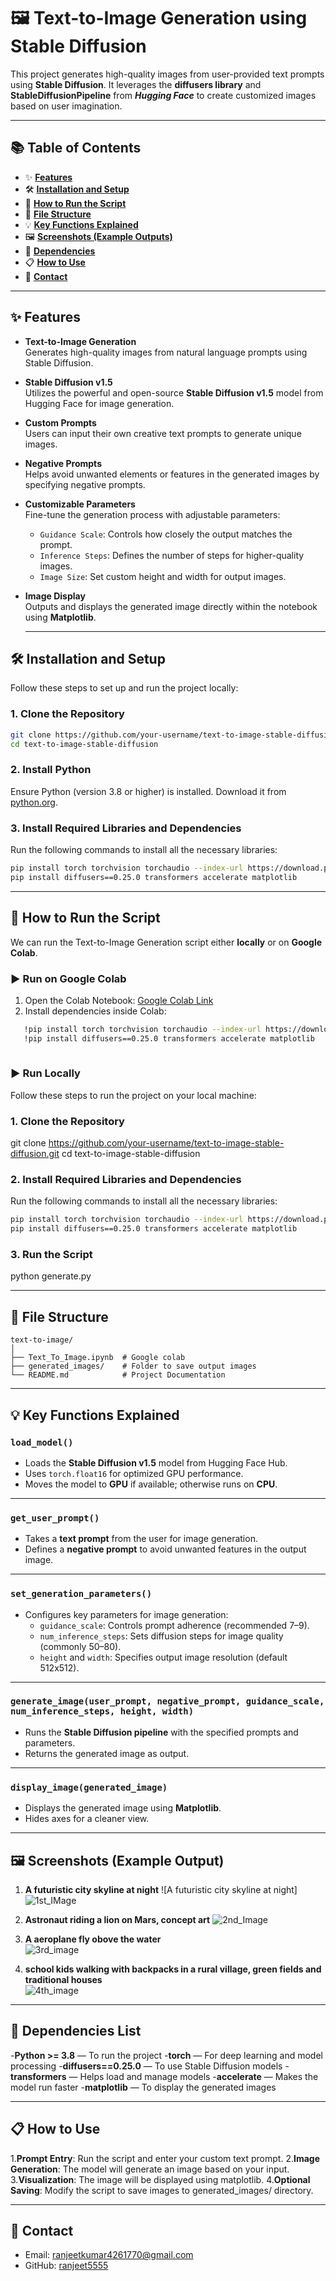 # 🖼️ Text-to-Image Generation using Stable Diffusion
This project generates high-quality images from user-provided text prompts using **Stable Diffusion**. It leverages the **diffusers library** and **StableDiffusionPipeline** from ***Hugging Face*** to create customized images based on user imagination.

---

## 📚 Table of Contents  

- ✨ **[Features](#-features)**  
- 🛠️ **[Installation and Setup](#-installation-and-setup)**  
- 🚀 **[How to Run the Script](#-how-to-run-the-script)**  
- 📂 **[File Structure](#-file-structure)**  
- 💡 **[Key Functions Explained](#-key-functions-explained)**  
- 🖼️ **[Screenshots (Example Outputs)](#-screenshots-example-outputs)**  
- 🌟 **[Dependencies](#-dependencies)**  
- 📋 **[How to Use](#-how-to-use)**  
- 📧 **[Contact](#-contact)**  

---

## ✨ Features

- **Text-to-Image Generation**  
  Generates high-quality images from natural language prompts using Stable Diffusion.

- **Stable Diffusion v1.5**  
  Utilizes the powerful and open-source **Stable Diffusion v1.5** model from Hugging Face for image generation.

- **Custom Prompts**  
  Users can input their own creative text prompts to generate unique images.

- **Negative Prompts**  
  Helps avoid unwanted elements or features in the generated images by specifying negative prompts.

- **Customizable Parameters**  
  Fine-tune the generation process with adjustable parameters:  
  - `Guidance Scale`: Controls how closely the output matches the prompt.  
  - `Inference Steps`: Defines the number of steps for higher-quality images.  
  - `Image Size`: Set custom height and width for output images.

- **Image Display**  
  Outputs and displays the generated image directly within the notebook using **Matplotlib**.

  ---

## 🛠️ Installation and Setup

Follow these steps to set up and run the project locally:

### 1. Clone the Repository

```bash
git clone https://github.com/your-username/text-to-image-stable-diffusion.git
cd text-to-image-stable-diffusion
```

### 2. Install Python
Ensure Python (version 3.8 or higher) is installed. Download it from [python.org](https://www.python.org/).

### 3. Install Required Libraries and Dependencies

Run the following commands to install all the necessary libraries:
```bash
pip install torch torchvision torchaudio --index-url https://download.pytorch.org/whl/cu121
pip install diffusers==0.25.0 transformers accelerate matplotlib

```
---

## 🚀 How to Run the Script

We can run the Text-to-Image Generation script either **locally** or on **Google Colab**.

### ▶️ Run on Google Colab

1. Open the Colab Notebook: [Google Colab Link](https://colab.research.google.com/)
2. Install dependencies inside Colab:

```bash
   !pip install torch torchvision torchaudio --index-url https://download.pytorch.org/whl/cu121
   !pip install diffusers==0.25.0 transformers accelerate matplotlib
   
```

### ▶️ Run Locally

Follow these steps to run the project on your local machine:

### 1. Clone the Repository
git clone https://github.com/your-username/text-to-image-stable-diffusion.git
cd text-to-image-stable-diffusion

### 2. Install Required Libraries and Dependencies

Run the following commands to install all the necessary libraries:
```bash
pip install torch torchvision torchaudio --index-url https://download.pytorch.org/whl/cu121
pip install diffusers==0.25.0 transformers accelerate matplotlib
```

### 3. Run the Script
python generate.py

---

## 📂 File Structure
```
text-to-image/
│
├── Text_To_Image.ipynb  # Google colab
├── generated_images/    # Folder to save output images
└── README.md            # Project Documentation
```

---

## 💡 Key Functions Explained

### `load_model()`
- Loads the **Stable Diffusion v1.5** model from Hugging Face Hub.
- Uses `torch.float16` for optimized GPU performance.
- Moves the model to **GPU** if available; otherwise runs on **CPU**.

---

### `get_user_prompt()`
- Takes a **text prompt** from the user for image generation.
- Defines a **negative prompt** to avoid unwanted features in the output image.

---

### `set_generation_parameters()`
- Configures key parameters for image generation:
  - `guidance_scale`: Controls prompt adherence (recommended 7–9).
  - `num_inference_steps`: Sets diffusion steps for image quality (commonly 50–80).
  - `height` and `width`: Specifies output image resolution (default 512x512).

---

### `generate_image(user_prompt, negative_prompt, guidance_scale, num_inference_steps, height, width)`
- Runs the **Stable Diffusion pipeline** with the specified prompts and parameters.
- Returns the generated image as output.

---

### `display_image(generated_image)`
- Displays the generated image using **Matplotlib**.
- Hides axes for a cleaner view.

---
## 🖼️ Screenshots (Example Output)
1. **A futuristic city skyline at night**
![A futuristic city skyline at night]![1st_IMage](https://github.com/user-attachments/assets/07a5af7d-6e81-44cf-9713-9f9f254ad48f)

2. **Astronaut riding a lion on Mars, concept art**
![2nd_Image](https://github.com/user-attachments/assets/b571ab51-23cf-4fb4-89da-d2cb8249b667)

3. **A aeroplane fly obove the water**   
![3rd_image](https://github.com/user-attachments/assets/02ab4b4a-e1ff-4732-9369-f26937cfb4db)

4. **school kids walking with backpacks in a rural village, green fields and  traditional houses**  
![4th_image](https://github.com/user-attachments/assets/082e9282-32b0-45fa-9605-ac6da22d9a6d)

---

## 🌟 Dependencies List
-**Python >= 3.8** — To run the project
-**torch** — For deep learning and model processing
-**diffusers==0.25.0** — To use Stable Diffusion models
-**transformers** — Helps load and manage models
-**accelerate** — Makes the model run faster
-**matplotlib** — To display the generated images

---

## 📋 How to Use
1.**Prompt Entry**: Run the script and enter your custom text prompt.
2.**Image Generation**: The model will generate an image based on your input.
3.**Visualization**: The image will be displayed using matplotlib.
4.**Optional Saving**: Modify the script to save images to generated_images/ directory.

---

## 📧 Contact

- Email: ranjeetkumar4261770@gmail.com
- GitHub: [ranjeet5555](https://github.com/ranjeet5555)



